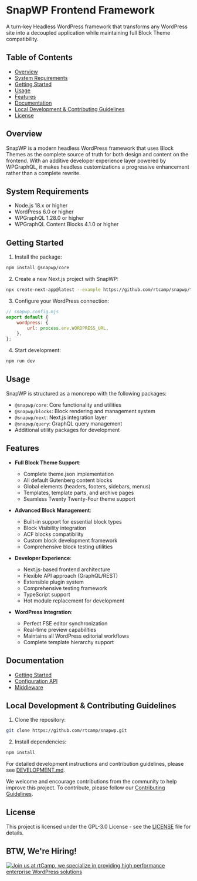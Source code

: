 # SnapWP Frontend Framework

A turn-key Headless WordPress framework that transforms any WordPress site into a decoupled application while maintaining full Block Theme compatibility.

## Table of Contents

-   [Overview](#overview)
-   [System Requirements](#system-requirements)
-   [Getting Started](#getting-started)
-   [Usage](#usage)
-   [Features](#features)
-   [Documentation](#documentation)
-   [Local Development & Contributing Guidelines](#local-development--contributing-guidelines)
-   [License](#license)

## Overview

SnapWP is a modern headless WordPress framework that uses Block Themes as the complete source of truth for both design and content on the frontend. With an additive developer experience layer powered by WPGraphQL, it makes headless customizations a progressive enhancement rather than a complete rewrite.

## System Requirements

-   Node.js 18.x or higher
-   WordPress 6.0 or higher
-   WPGraphQL 1.28.0 or higher
-   WPGraphQL Content Blocks 4.1.0 or higher

## Getting Started

1. Install the package:

```bash
npm install @snapwp/core
```

2. Create a new Next.js project with SnapWP:

```bash
npx create-next-app@latest --example https://github.com/rtcamp/snapwp/tree/main/examples/nextjs/starter my-snapwp-app
```

3. Configure your WordPress connection:

```javascript
// snapwp.config.mjs
export default {
	wordpress: {
		url: process.env.WORDPRESS_URL,
	},
};
```

4. Start development:

```bash
npm run dev
```

## Usage

SnapWP is structured as a monorepo with the following packages:

-   `@snapwp/core`: Core functionality and utilities
-   `@snapwp/blocks`: Block rendering and management system
-   `@snapwp/next`: Next.js integration layer
-   `@snapwp/query`: GraphQL query management
-   Additional utility packages for development

## Features

-   **Full Block Theme Support**:

    -   Complete theme.json implementation
    -   All default Gutenberg content blocks
    -   Global elements (headers, footers, sidebars, menus)
    -   Templates, template parts, and archive pages
    -   Seamless Twenty Twenty-Four theme support

-   **Advanced Block Management**:

    -   Built-in support for essential block types
    -   Block Visibility integration
    -   ACF blocks compatibility
    -   Custom block development framework
    -   Comprehensive block testing utilities

-   **Developer Experience**:

    -   Next.js-based frontend architecture
    -   Flexible API approach (GraphQL/REST)
    -   Extensible plugin system
    -   Comprehensive testing framework
    -   TypeScript support
    -   Hot module replacement for development

-   **WordPress Integration**:
    -   Perfect FSE editor synchronization
    -   Real-time preview capabilities
    -   Maintains all WordPress editorial workflows
    -   Complete template hierarchy support

## Documentation

-   [Getting Started](docs/getting-started.md)
-   [Configuration API](docs/config-api.md)
-   [Middleware](docs/middleware.md)

## Local Development & Contributing Guidelines

1. Clone the repository:

```bash
git clone https://github.com/rtcamp/snapwp.git
```

2. Install dependencies:

```bash
npm install
```

For detailed development instructions and contribution guidelines, please see [DEVELOPMENT.md](DEVELOPMENT.md).

We welcome and encourage contributions from the community to help improve this project. To contribute, please follow our [Contributing Guidelines](CONTRIBUTING.md).

## License

This project is licensed under the GPL-3.0 License - see the [LICENSE](LICENSE) file for details.

## BTW, We're Hiring!

<a href="https://rtcamp.com/"><img src="https://rtcamp.com/wp-content/uploads/sites/2/2019/04/github-banner@2x.png" alt="Join us at rtCamp, we specialize in providing high performance enterprise WordPress solutions"></a>
